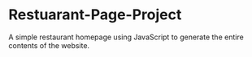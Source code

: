 # Restuarant-Page-Project
A simple restaurant homepage using JavaScript to generate the entire contents of the website.
